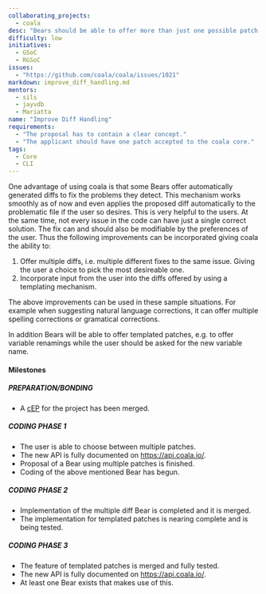 ```yaml
---
collaborating_projects: 
  - coala
desc: "Bears should be able to offer more than just one possible patch for an issue."
difficulty: low
initiatives: 
  - GSoC
  - RGSoC
issues: 
  - "https://github.com/coala/coala/issues/1021"
markdown: improve_diff_handling.md
mentors: 
  - sils
  - jayvdb
  - Mariatta
name: "Improve Diff Handling"
requirements: 
  - "The proposal has to contain a clear concept."
  - "The applicant should have one patch accepted to the coala core."
tags: 
  - Core
  - CLI
---
```

One advantage of using coala is that some Bears offer automatically generated
diffs to fix the problems they detect. This mechanism works smoothly as of now
and even applies the proposed diff automatically to the problematic file if the
user so desires. This is very helpful to the users. At the same time, not
every issue in the code can have just a single correct solution. The fix can
and should also be modifiable by the preferences of the user. Thus the
following improvements can be incorporated giving coala the ability to:

1. Offer multiple diffs, i.e. multiple different fixes to the same issue.
Giving the user a choice to pick the most desireable one.
2. Incorporate input from the user into the diffs offered by using a
templating mechanism.

The above improvements can be used in these sample situations. For example when
suggesting natural language corrections, it can offer multiple spelling
corrections or gramatical corrections.

In addition Bears will be able to offer templated patches, e.g. to offer
variable renamings while the user should be asked for the new variable name.

#### Milestones

##### PREPARATION/BONDING

* A [cEP](https://coala.io/cep) for the project has been merged.

##### CODING PHASE 1

* The user is able to choose between multiple patches.
* The new API is fully documented on <https://api.coala.io/>.
* Proposal of a Bear using multiple patches is finished.
* Coding of the above mentioned Bear has begun.

##### CODING PHASE 2

* Implementation of the multiple diff Bear is completed and it is merged.
* The implementation for templated patches is nearing complete and is
  being tested.

##### CODING PHASE 3

* The feature of templated patches is merged and fully tested.
* The new API is fully documented on <https://api.coala.io/>.
* At least one Bear exists that makes use of this.
